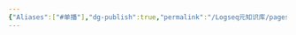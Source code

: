 ```yaml
---
{"Aliases":["#单播"],"dg-publish":true,"permalink":"/Logseq元知识库/pages/单播/","dgPassFrontmatter":true}
---
```




